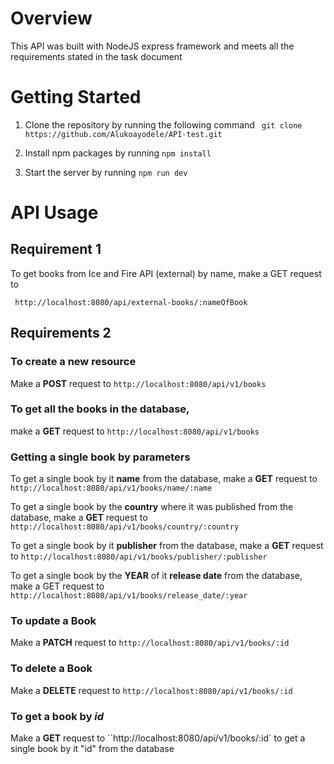 # Overview

This API was built with NodeJS express framework and meets all the requirements stated in the task document

# Getting Started

1. Clone the repository by running the following command
   ` git clone https://github.com/Alukoayodele/API-test.git`

2. Install npm packages by running
   `npm install`

3. Start the server by running
   `npm run dev`

# API Usage

## Requirement 1

To get books from Ice and Fire API (external) by name, make a GET request to

` http://localhost:8080/api/external-books/:nameOfBook`

## Requirements 2

### To create a new resource

Make a **POST** request to
`http://localhost:8080/api/v1/books`

### To get all the books in the database,

make a **GET** request to
`http://localhost:8080/api/v1/books`

### Getting a single book by parameters

To get a single book by it **name** from the database, make a **GET** request to
`http://localhost:8080/api/v1/books/name/:name`

To get a single book by the **country** where it was published from the database, make a **GET** request to
`http://localhost:8080/api/v1/books/country/:country`

To get a single book by it **publisher** from the database, make a **GET** request to
`http://localhost:8080/api/v1/books/publisher/:publisher`

To get a single book by the **YEAR** of it **release date** from the database, make a GET request to
`http://localhost:8080/api/v1/books/release_date/:year`

### To update a Book

Make a **PATCH** request to
`http://localhost:8080/api/v1/books/:id`

### To delete a Book

Make a **DELETE** request to
`http://localhost:8080/api/v1/books/:id`

### To get a book by _id_

Make a **GET** request to
``http://localhost:8080/api/v1/books/:id`
to get a single book by it "id" from the database
